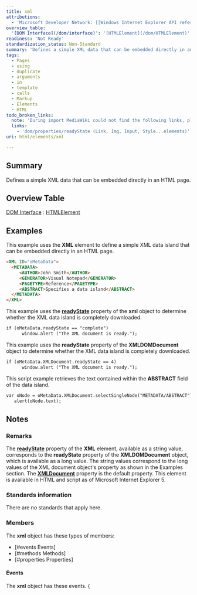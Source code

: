 ```yaml
---
title: xml
attributions:
  - 'Microsoft Developer Network: [[Windows Internet Explorer API reference](http://msdn.microsoft.com/en-us/library/ie/hh828809%28v=vs.85%29.aspx) Article]'
overview_table:
  '[DOM Interface](/dom/interface)': '[HTMLElement](/dom/HTMLElement)'
readiness: 'Not Ready'
standardization_status: Non-Standard
summary: 'Defines a simple XML data that can be embedded directly in an HTML page.'
tags:
  - Pages
  - using
  - duplicate
  - arguments
  - in
  - template
  - calls
  - Markup
  - Elements
  - HTML
todo_broken_links:
  note: 'During import MediaWiki could not find the following links, please fix and adjust this list.'
  links:
    - 'dom/properties/readyState (Link, Img, Input, Style...elements)'
uri: html/elements/xml

---
```

## Summary

Defines a simple XML data that can be embedded directly in an HTML page.

## Overview Table

[DOM Interface](/dom/interface)
:   [HTMLElement](/dom/HTMLElement)

## Examples

This example uses the **XML** element to define a simple XML data island that can be embedded directly in an HTML page.

``` html
<XML ID="oMetaData">
  <METADATA>
     <AUTHOR>John Smith</AUTHOR>
     <GENERATOR>Visual Notepad</GENERATOR>
     <PAGETYPE>Reference</PAGETYPE>
     <ABSTRACT>Specifies a data island</ABSTRACT>
  </METADATA>
</XML>
```

This example uses the [**readyState**](/w/index.php?title=dom/properties/readyState_(Link,_Img,_Input,_Style...elements)&action=edit&redlink=1) property of the **xml** object to determine whether the XML data island is completely downloaded.

``` html
if (oMetaData.readyState == "complete")
      window.alert ("The XML document is ready.");
```

This example uses the **readyState** property of the **XMLDOMDocument** object to determine whether the XML data island is completely downloaded.

``` html
if (oMetaData.XMLDocument.readyState == 4)
      window.alert ("The XML document is ready.");
```

This script example retrieves the text contained within the **ABSTRACT** field of the data island.

``` html
var oNode = oMetaData.XMLDocument.selectSingleNode("METADATA/ABSTRACT");
   alert(oNode.text);
```

## Notes

### Remarks

The [**readyState**](/w/index.php?title=dom/properties/readyState_(Link,_Img,_Input,_Style...elements)&action=edit&redlink=1) property of the **XML** element, available as a string value, corresponds to the **readyState** property of the **XMLDOMDocument** object, which is available as a long value. The string values correspond to the long values of the XML document object's property as shown in the Examples section. The [**XMLDocument**](/apis/xhr/properties/XMLDocument) property is the default property. This element is available in HTML and script as of Microsoft Internet Explorer 5.

### Standards information

There are no standards that apply here.

### Members

The **xml** object has these types of members:

-   [\#events Events]
-   [\#methods Methods]
-   [\#properties Properties]

#### Events

The **xml** object has these events. {
